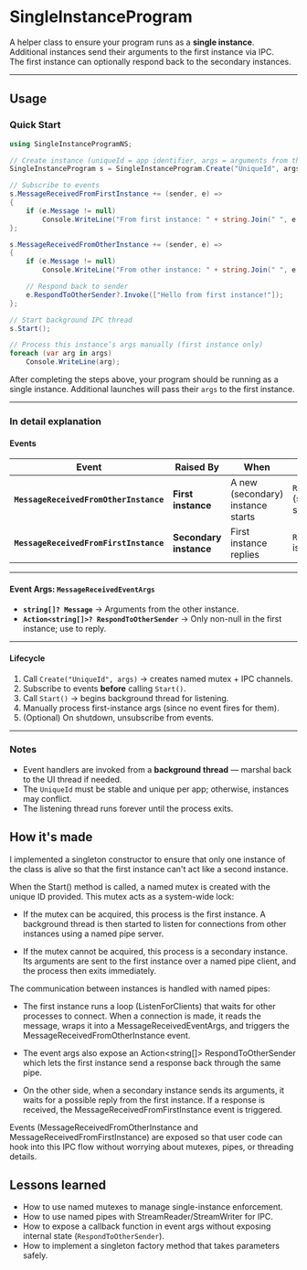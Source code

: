 # SingleInstanceProgram

A helper class to ensure your program runs as a **single instance**.  
Additional instances send their arguments to the first instance via IPC.  
The first instance can optionally respond back to the secondary instances.

---
## Usage
### Quick Start

```csharp
using SingleInstanceProgramNS;

// Create instance (uniqueId = app identifier, args = arguments from this process)
SingleInstanceProgram s = SingleInstanceProgram.Create("UniqueId", args);

// Subscribe to events
s.MessageReceivedFromFirstInstance += (sender, e) =>
{
    if (e.Message != null)
        Console.WriteLine("From first instance: " + string.Join(" ", e.Message));
};

s.MessageReceivedFromOtherInstance += (sender, e) =>
{
    if (e.Message != null)
        Console.WriteLine("From other instance: " + string.Join(" ", e.Message));

    // Respond back to sender
    e.RespondToOtherSender?.Invoke(["Hello from first instance!"]);
};

// Start background IPC thread
s.Start();

// Process this instance’s args manually (first instance only)
foreach (var arg in args)
    Console.WriteLine(arg);
```

After completing the steps above, your program should be running as a single instance.
Additional launches will pass their `args` to the first instance.

---

### In detail explanation

#### Events

| Event | Raised By | When | Response Available |
|-------|-----------|------|--------------------|
| **`MessageReceivedFromOtherInstance`** | **First instance** | A new (secondary) instance starts | `RespondToOtherSender` (send reply to that secondary instance) |
| **`MessageReceivedFromFirstInstance`** | **Secondary instance** | First instance replies | `RespondToOtherInstance` is always `null` |

---

#### Event Args: `MessageReceivedEventArgs`
- **`string[]? Message`** → Arguments from the other instance.  
- **`Action<string[]>? RespondToOtherSender`** → Only non-null in the first instance; use to reply.  

---

#### Lifecycle
1. Call `Create("UniqueId", args)` → creates named mutex + IPC channels.  
2. Subscribe to events **before** calling `Start()`.  
3. Call `Start()` → begins background thread for listening.  
4. Manually process first-instance args (since no event fires for them).  
5. (Optional) On shutdown, unsubscribe from events.  

---

### Notes
- Event handlers are invoked from a **background thread** — marshal back to the UI thread if needed.  
- The `UniqueId` must be stable and unique per app; otherwise, instances may conflict.
- The listening thread runs forever until the process exits.

## How it's made

I implemented a singleton constructor to ensure that only one instance of the class is alive so that the first instance can't act like a second instance.

When the Start() method is called, a named mutex is created with the unique ID provided. This mutex acts as a system-wide lock:

- If the mutex can be acquired, this process is the first instance. A background thread is then started to listen for connections from other instances using a named pipe server.

- If the mutex cannot be acquired, this process is a secondary instance. Its arguments are sent to the first instance over a named pipe client, and the process then exits immediately.

The communication between instances is handled with named pipes:

- The first instance runs a loop (ListenForClients) that waits for other processes to connect. When a connection is made, it reads the message, wraps it into a MessageReceivedEventArgs, and triggers the MessageReceivedFromOtherInstance event.

- The event args also expose an Action<string[]> RespondToOtherSender which lets the first instance send a response back through the same pipe.

- On the other side, when a secondary instance sends its arguments, it waits for a possible reply from the first instance. If a response is received, the MessageReceivedFromFirstInstance event is triggered.

Events (MessageReceivedFromOtherInstance and MessageReceivedFromFirstInstance) are exposed so that user code can hook into this IPC flow without worrying about mutexes, pipes, or threading details.

## Lessons learned
- How to use named mutexes to manage single-instance enforcement.
- How to use named pipes with StreamReader/StreamWriter for IPC.
- How to expose a callback function in event args without exposing internal state (`RespondToOtherSender`).
- How to implement a singleton factory method that takes parameters safely.
